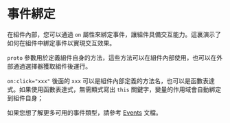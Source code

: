 <template is="exm-article">
<a href="../../publics/examples/bind-event/demo.html" preview></a>
<a href="../../publics/examples/bind-event/test-demo.html" main></a>
</template>

# 事件綁定

在組件內部，您可以通過 `on` 屬性來綁定事件，讓組件具備交互能力。這裏演示了如何在組件中綁定事件以實現交互效果。

`proto` 參數用於定義組件自身的方法，這些方法可以在組件內部使用，也可以在外部通過選擇器獲取組件後運行。

`on:click="xxx"` 後面的 `xxx` 可以是組件內部定義的方法名，也可以是函數表達式。如果使用函數表達式，無需顯式寫出 `this` 關鍵字，變量的作用域會自動綁定到組件自身；

如果您想了解更多可用的事件類型，請參考 [Events](https://developer.mozilla.org/en-US/docs/Web/Events) 文檔。
